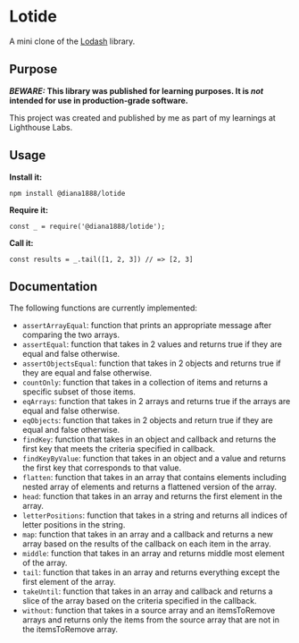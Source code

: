 # Lotide

A mini clone of the [Lodash](https://lodash.com) library.

## Purpose

**_BEWARE:_ This library was published for learning purposes. It is _not_ intended for use in production-grade software.**

This project was created and published by me as part of my learnings at Lighthouse Labs. 

## Usage

**Install it:**

`npm install @diana1888/lotide`

**Require it:**

`const _ = require('@diana1888/lotide');`

**Call it:**

`const results = _.tail([1, 2, 3]) // => [2, 3]`

## Documentation

The following functions are currently implemented:

* `assertArrayEqual`: function that prints an appropriate message after comparing the two arrays.
* `assertEqual`: function that takes in 2 values and returns true if they are equal and false otherwise.
* `assertObjectsEqual`: function that takes in 2 objects and returns true if they are equal and false otherwise.
* `countOnly`: function that takes in a collection of items and returns a specific subset of those items.
* `eqArrays`: function that takes in 2 arrays and returns true if the arrays are equal and false otherwise.
* `eqObjects`: function that takes in 2 objects and return true if they are equal and false otherwise.
* `findKey`: function that takes in an object and callback and returns the first key that meets the criteria specified in callback.
* `findKeyByValue`: function that takes in an object and a value and returns the first key that corresponds to that value.
* `flatten`: function that takes in an array that contains elements including nested array of elements and returns a flattened version of the array.
* `head`: function that takes in an array and returns the first element in the array.
* `letterPositions`: function that takes in a string and returns all indices of letter positions in the string.
* `map`: function that takes in an array and a callback and returns a new array based on the results of the callback on each item in the array.
* `middle`: function that takes in an array and returns middle most element of the array.
* `tail`: function that takes in an array and returns everything except the first element of the array.
* `takeUntil`: function that takes in an array and callback and returns a slice of the array based on the criteria specified in the callback.
* `without`: function that takes in a source array and an itemsToRemove arrays and returns only the items from the source array that are not in the itemsToRemove array.